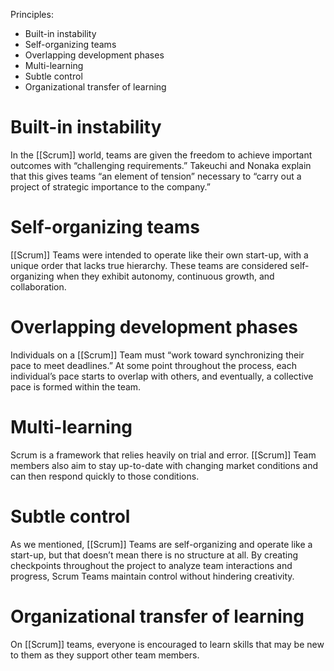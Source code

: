 Principles:
- Built-in instability
- Self-organizing teams
- Overlapping development phases
- Multi-learning
- Subtle control
- Organizational transfer of learning

# Built-in instability
In the [[Scrum]] world, teams are given the freedom to achieve important outcomes with “challenging requirements.” Takeuchi and Nonaka explain that this gives teams “an element of tension” necessary to “carry out a project of strategic importance to the company.” 

# Self-organizing teams
[[Scrum]] Teams were intended to operate like their own start-up, with a unique order that lacks true hierarchy. These teams are considered self-organizing when they exhibit autonomy, continuous growth, and collaboration.  

# Overlapping development phases
Individuals on a [[Scrum]] Team must “work toward synchronizing their pace to meet deadlines.” At some point throughout the process, each individual’s pace starts to overlap with others, and eventually, a collective pace is formed within the team.

# Multi-learning
Scrum is a framework that relies heavily on trial and error. [[Scrum]] Team members also aim to stay up-to-date with changing market conditions and can then respond quickly to those conditions. 

# Subtle control
As we mentioned, [[Scrum]] Teams are self-organizing and operate like a start-up, but that doesn’t mean there is no structure at all. By creating checkpoints throughout the project to analyze team interactions and progress, Scrum Teams maintain control without hindering creativity. 

# Organizational transfer of learning
On [[Scrum]] teams, everyone is encouraged to learn skills that may be new to them as they support other team members. 

